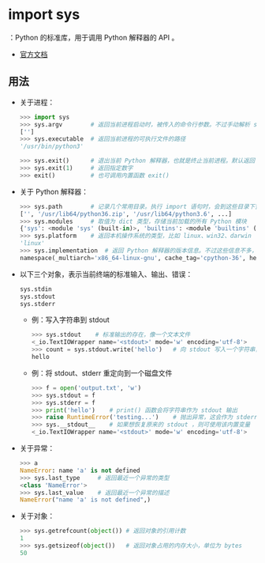 # import sys

：Python 的标准库，用于调用 Python 解释器的 API 。
- [官方文档](https://docs.python.org/3/library/sys.html)

## 用法

- 关于进程：
  ```py
  >>> import sys
  >>> sys.argv        # 返回当前进程启动时，被传入的命令行参数。不过手动解析 sys.argv 比较麻烦，更推荐使用 argparse 标准库
  ['']
  >>> sys.executable  # 返回当前进程的可执行文件的路径
  '/usr/bin/python3'
  ```
  ```py
  >>> sys.exit()      # 退出当前 Python 解释器，也就是终止当前进程。默认返回 0 ，作为当前进程的返回码
  >>> sys.exit(1)     # 返回指定数字
  >>> exit()          # 也可调用内置函数 exit()
  ```

- 关于 Python 解释器：
  ```py
  >>> sys.path        # 记录几个常用目录。执行 import 语句时，会到这些目录下查找文件
  ['', '/usr/lib64/python36.zip', '/usr/lib64/python3.6', ...]
  >>> sys.modules     # 取值为 dict 类型，存储当前加载的所有 Python 模块
  {'sys': <module 'sys' (built-in)>, 'builtins': <module 'builtins' (built-in)>, ...}
  >>> sys.platform    # 返回本机操作系统的类型，比如 linux、win32、darwin
  'linux'
  >>> sys.implementation  # 返回 Python 解释器的版本信息。不过这些信息不多，更推荐使用 platform 模块
  namespace(_multiarch='x86_64-linux-gnu', cache_tag='cpython-36', hexversion=50727152, name='cpython', version=sys.version_info(major=3, minor=6, micro=8, releaselevel='final', serial=0))
  ```

- 以下三个对象，表示当前终端的标准输入、输出、错误：
  ```py
  sys.stdin
  sys.stdout
  sys.stderr
  ```
  - 例：写入字符串到 stdout
    ```py
    >>> sys.stdout    # 标准输出的存在，像一个文本文件
    <_io.TextIOWrapper name='<stdout>' mode='w' encoding='utf-8'>
    >>> count = sys.stdout.write('hello')   # 向 stdout 写入一个字符串，然后返回写入的字符数
    hello
    ```
  - 例：将 stdout、stderr 重定向到一个磁盘文件
    ```py
    >>> f = open('output.txt', 'w')
    >>> sys.stdout = f
    >>> sys.stderr = f
    >>> print('hello')    # print() 函数会将字符串作为 stdout 输出
    >>> raise RuntimeError('testing...')    # 抛出异常，这会作为 stderr 输出
    >>> sys.__stdout__    # 如果想恢复原来的 stdout ，则可使用该内置变量
    <_io.TextIOWrapper name='<stdout>' mode='w' encoding='utf-8'>
    ```

- 关于异常：
  ```py
  >>> a
  NameError: name 'a' is not defined
  >>> sys.last_type     # 返回最近一个异常的类型
  <class 'NameError'>
  >>> sys.last_value    # 返回最近一个异常的描述
  NameError("name 'a' is not defined",)
  ```

- 关于对象：
  ```py
  >>> sys.getrefcount(object()) # 返回对象的引用计数
  1
  >>> sys.getsizeof(object())   # 返回对象占用的内存大小，单位为 bytes
  50
  ```
